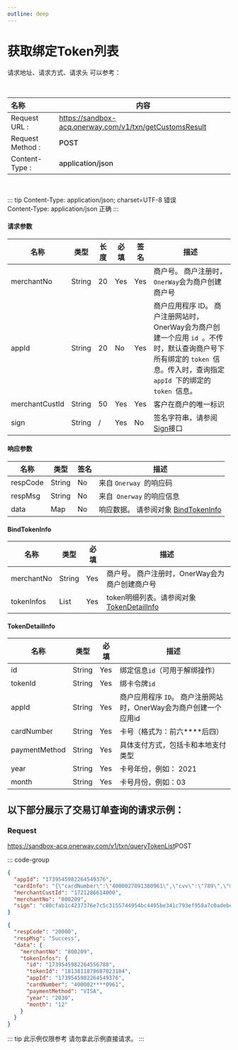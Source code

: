```yaml
---
outline: deep
---
```

<script setup>

import {reactive, ref, watch, onMounted, unref } from 'vue'; 
import {requestGen, secret} from "./util/utils";
import CMExample from './components/CMExample.vue';
import CMNote from './components/CMNote.vue';
import CustomPopover from './components/element-ui/CustomPopover.vue'; 
import CustomTable from "./components/element-ui/CustomTable.vue";
import {TopRight, View} from "@element-plus/icons-vue";
import { ClickOutside as vClickOutside } from 'element-plus';

</script>

# 获取绑定Token列表

请求地址、请求方式、请求头 可以参考：

<br>

|   <div style="text-align: left;">名称</div>| 内容                                                         |
|----------------|--------------------------------------------------------------|
| Request URL :   | https://sandbox-acq.onerway.com/v1/txn/getCustomsResult  |
| Request Method : | <div style="color:var(--vp-c-brand-1);font-weight:500;"> POST  </div>                                                      |
| Content-Type : | <div style="color:var(--vp-c-brand-1);font-weight:500;">application/json      </div>                                      |

<br>

<div class="alertbox3">

::: tip  Content-Type: application/json; charset=UTF-8 错误   <br>Content-Type: application/json 正确
:::

</div>

#### 请求参数

<div class="custom-table bordered-table">

| 名称             | 类型     | 长度 | 必填  | 签名  | 描述                                                                                                        |
|----------------|--------|----|-----|-----|-----------------------------------------------------------------------------------------------------------|
| merchantNo     | String | 20 | Yes | Yes | 商户号。 商户注册时， `OnerWay`会为商户创建商户号                                                                            |
| appId          | String | 20 | No  | Yes | 商户应用程序 ID。 商户注册网站时，OnerWay会为商户创建一个应用 `id `。不传时，默认查询商户号下所有绑定的 `token `信息。传入时，查询指定 `appId `下的绑定的 `token `信息。 |
| merchantCustId | String | 50 | Yes | Yes | 客户在商户的唯一标识                                                                                                |
| sign           | String | /  | Yes | No  | 签名字符串，请参阅[Sign](./sign)接口                                                                       |                                   |

</div>


#### 响应参数

<div class="custom-table bordered-table">

| 名称       | 类型     | 签名 | 描述                        |
|----------|--------|----|---------------------------|
| respCode | String | No | 来自 `Onerway `的响应码           |
| respMsg  | String | No | 来自` Onerway` 的响应信息          |
| data     | Map    | No | 响应数据。 请参阅对象  [BindTokenInfo](./api-direct-token-list#bindtokeninfo)|

</div>

#### BindTokenInfo

<div class="custom-table bordered-table">

| 名称         | 类型     | 必填  | 描述                              |
|------------|--------|-----|---------------------------------|
| merchantNo | String | Yes | 商户号。 商户注册时，OnerWay会为商户创建商户号     |
| tokenInfos | List   | Yes | token明细列表。请参阅对象[TokenDetailInfo](./api-direct-token-list#tokendetailinfo)|

</div>


#### TokenDetailInfo

<div class="custom-table bordered-table">

| 名称            | 类型     | 必填 | 描述                                     |
|---------------|--------|----|----------------------------------------|
| id            | String | Yes | 绑定信息`id`（可用于解绑操作）                        |
| tokenId       | String | Yes | 绑卡令牌`id `                                |
| appId         | String | Yes | 商户应用程序 `ID`。 商户注册网站时，OnerWay会为商户创建一个应用id |
| cardNumber    | String | Yes | 卡号（格式为：前六****后四）                       |
| paymentMethod | String | Yes | 具体支付方式，包括卡和本地支付类型                      |
| year          | String | Yes | 卡号年份，例如： 2021                          |
| month         | String | Yes | 卡号月份，例如：03                             |
</div>

## 以下部分展示了交易订单查询的请求示例：

### Request

https://sandbox-acq.onerway.com/v1/txn/queryTokenList<Badge type="tip">POST</Badge>



::: code-group

```json [请求参数]
{
  "appId": "1739545982264549376",
  "cardInfo": "{\"cardNumber\":\"4000027891380961\",\"cvv\":\"789\",\"month\":\"12\",\"year\":\"2030\",\"holderName\":\"CL BRW2\"}",
  "merchantCustId": "1721286614000",
  "merchantNo": "800209",
  "sign": "c80cfab1c4237376e7c5c3155744954bc4495be341c793ef958a7c0adebebd4c"
}

```


```json [响应参数]
{
  "respCode": "20000",
  "respMsg": "Success",
  "data": {
    "merchantNo": "800209",
    "tokenInfos": {
      "id": "1739545982264556788",
      "tokenId": "1813811878687023104",
      "appId": "1739545982264549376",
      "cardNumber": "400002****0961",
      "paymentMethod": "VISA",
      "year": "2030",
      "month": "12"
    }
  }
}

```

<div class="alertbox4">

::: tip 此示例仅限参考 请勿拿此示例直接请求。
:::

</div>

